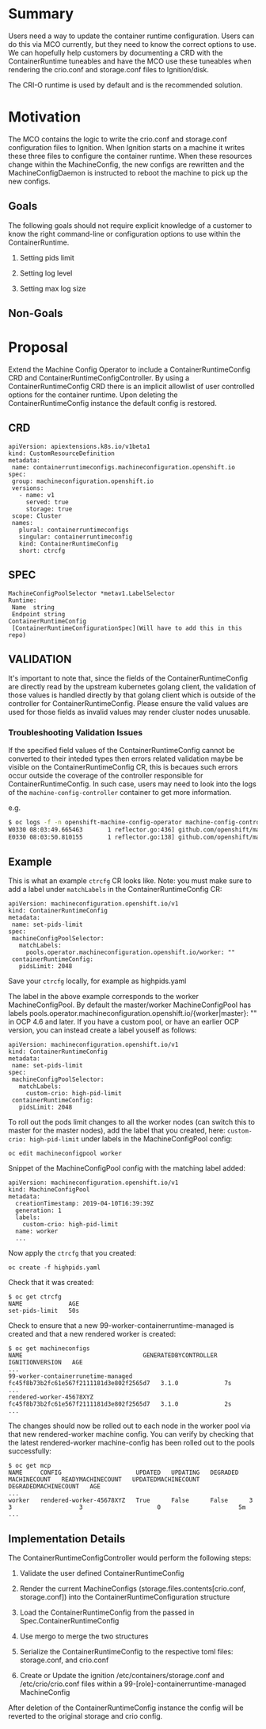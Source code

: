 # Summary

Users need a way to update the container runtime configuration. Users can do this via MCO currently, but they need to know the correct options to use. We can hopefully help customers by documenting a CRD with the ContainerRuntime tuneables and have the MCO use these tuneables when rendering the crio.conf and storage.conf  files to Ignition/disk.

The CRI-O runtime is used by default and is the recommended solution.

# Motivation

The MCO contains the logic to write the crio.conf and storage.conf configuration files to Ignition. When Ignition starts on a machine it writes these three files to configure the container runtime. When these resources change within the MachineConfig, the new configs are rewritten and the MachineConfigDaemon is instructed to reboot the machine to pick up the new configs.

## Goals

The following goals should not require explicit knowledge of a customer to know the right command-line or configuration options to use within the ContainerRuntime.

1. Setting pids limit

2. Setting log level

3. Setting max log size

## Non-Goals

# Proposal

Extend the Machine Config Operator to include a ContainerRuntimeConfig CRD and ContainerRuntimeConfigController. By using a ContainerRuntimeConfig CRD there is an implicit allowlist of user controlled options for the container runtime. Upon deleting the ContainerRuntimeConfig instance the default config is restored.

## CRD

```
apiVersion: apiextensions.k8s.io/v1beta1
kind: CustomResourceDefinition
metadata:
 name: containerruntimeconfigs.machineconfiguration.openshift.io
spec:
 group: machineconfiguration.openshift.io
 versions:
   - name: v1
     served: true
     storage: true
 scope: Cluster
 names:
   plural: containerruntimeconfigs
   singular: containerruntimeconfig
   kind: ContainerRuntimeConfig
   short: ctrcfg
```

## SPEC

```
MachineConfigPoolSelector *metav1.LabelSelector
Runtime:
 Name  string
 Endpoint string
ContainerRuntimeConfig
 [ContainerRuntimeConfigurationSpec](Will have to add this in this repo)
```

## VALIDATION

It's important to note that, since the fields of the ContainerRuntimeConfig are directly read by the upstream kubernetes golang client, the validation of those values is handled directly by that golang client which is outside of the controller for ContainerRuntimeConfig. Please ensure the valid values are used for those fields as invalid values may render cluster nodes unusable.

### Troubleshooting Validation Issues

If the specified field values of the ContainerRuntimeConfig cannot be converted to their inteded types then errors related validation maybe be visible on the ContainerRuntimeConfig CR, this is becaues such errors occur outside the coverage of the controller responsible for ContainerRuntimeConfig. In such case, users may need to look into the logs of the `machine-config-controller` container to get more information.

e.g.

```bash
$ oc logs -f -n openshift-machine-config-operator machine-config-controller-6fc64d9654-mdtv4
W0330 08:03:49.665463       1 reflector.go:436] github.com/openshift/machine-config-operator/pkg/generated/informers/externalversions/factory.go:101: watch of *v1.ContainerRuntimeConfig ended with: an error on the server ("unable to decode an event from the watch stream: unable to decode watch event: v1.ContainerRuntimeConfig.Spec: v1.ContainerRuntimeConfigSpec.MachineConfigPoolSelector: ContainerRuntimeConfig: v1.ContainerRuntimeConfiguration.OverlaySize: unmarshalerDecoder: quantities must match the regular expression '^([+-]?[0-9.]+)([eEinumkKMGTP]*[-+]?[0-9]*)$', error found in #10 byte of ...|\":\"9asadG\"},\"machine|..., bigger context ...|:{\"containerRuntimeConfig\":{\"overlaySize\":\"9asadG\"},\"machineConfigPoolSelector\":{\"matchLabels\":{\"cus|...") has prevented the request from succeeding
E0330 08:03:50.810155       1 reflector.go:138] github.com/openshift/machine-config-operator/pkg/generated/informers/externalversions/factory.go:101: Failed to watch *v1.ContainerRuntimeConfig: failed to list *v1.ContainerRuntimeConfig: v1.ContainerRuntimeConfigList.Items: []v1.ContainerRuntimeConfig: v1.ContainerRuntimeConfig.Spec: v1.ContainerRuntimeConfigSpec.MachineConfigPoolSelector: ContainerRuntimeConfig: v1.ContainerRuntimeConfiguration.OverlaySize: unmarshalerDecoder: quantities must match the regular expression '^([+-]?[0-9.]+)([eEinumkKMGTP]*[-+]?[0-9]*)$', error found in #10 byte of ...|":"9asadG"},"machine|..., bigger context ...|:{"containerRuntimeConfig":{"overlaySize":"9asadG"},"machineConfigPoolSelector":{"matchLabels":{"cus|...
```

## Example

This is what an example `ctrcfg` CR looks like. Note: you must make sure to add a label under `matchLabels` in the ContainerRuntimeConfig CR:

```
apiVersion: machineconfiguration.openshift.io/v1
kind: ContainerRuntimeConfig
metadata:
 name: set-pids-limit
spec:
 machineConfigPoolSelector:
   matchLabels:
     pools.operator.machineconfiguration.openshift.io/worker: ""
 containerRuntimeConfig:
   pidsLimit: 2048
```
Save your `ctrcfg` locally, for example as highpids.yaml

The label in the above example corresponds to the worker MachineConfigPool. By default the master/worker
MachineConfigPool has labels pools.operator.machineconfiguration.openshift.io/{worker|master}: "" in OCP 4.6 and later. If you have a custom pool, or have an earlier OCP version, you can instead create a label youself as follows:

```
apiVersion: machineconfiguration.openshift.io/v1
kind: ContainerRuntimeConfig
metadata:
 name: set-pids-limit
spec:
 machineConfigPoolSelector:
   matchLabels:
     custom-crio: high-pid-limit
 containerRuntimeConfig:
   pidsLimit: 2048
```

To roll out the pods limit changes to all the worker nodes (can switch this to master for the master nodes), add the label that you created, here: `custom-crio: high-pid-limit` under labels in the MachineConfigPool config:

```
oc edit machineconfigpool worker
```

Snippet of the MachineConfigPool config with the matching label added:

```
apiVersion: machineconfiguration.openshift.io/v1
kind: MachineConfigPool
metadata:
  creationTimestamp: 2019-04-10T16:39:39Z
  generation: 1
  labels:
    custom-crio: high-pid-limit
  name: worker
  ...
```

Now apply the `ctrcfg` that you created:


```
oc create -f highpids.yaml
```

Check that it was created:

```
$ oc get ctrcfg
NAME             AGE
set-pids-limit   50s
```

Check to ensure that a new 99-worker-containerruntime-managed is created and that a new rendered worker is created:
```
$ oc get machineconfigs
NAME                                  GENERATEDBYCONTROLLER                      IGNITIONVERSION   AGE
...
99-worker-containerrunetime-managed   fc45f8b73b2fc61e567f2111181d3e802f2565d7   3.1.0             7s
...
rendered-worker-45678XYZ              fc45f8b73b2fc61e567f2111181d3e802f2565d7   3.1.0             2s
...
```
The changes should now be rolled out to each node in the worker pool via that new rendered-worker machine config. You can verify by checking
that the latest rendered-worker machine-config has been rolled out to the pools successfully:
```
$ oc get mcp
NAME     CONFIG                     UPDATED   UPDATING   DEGRADED   MACHINECOUNT   READYMACHINECOUNT   UPDATEDMACHINECOUNT   DEGRADEDMACHINECOUNT   AGE
...
worker   rendered-worker-45678XYZ   True      False      False      3              3                   3                     0                      5m
...
```

## Implementation Details

The ContainerRuntimeConfigController would perform the following steps:

1. Validate the user defined ContainerRuntimeConfig

2. Render the current MachineConfigs (storage.files.contents[crio.conf, storage.conf]) into the ContainerRuntimeConfiguration structure

3. Load the ContainerRuntimeConfig from the passed in Spec.ContainerRuntimeConfig

4. Use mergo to merge the two structures

5. Serialize the ContainerRuntimeConfig to the respective toml files: storage.conf, and crio.conf

5. Create or Update the ignition /etc/containers/storage.conf and /etc/crio/crio.conf files within a 99-[role]-containerruntime-managed MachineConfig

After deletion of the ContainerRuntimeConfig instance the config will be reverted to the original storage and crio config.
